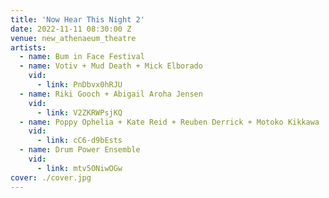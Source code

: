 ```yaml
---
title: 'Now Hear This Night 2'
date: 2022-11-11 08:30:00 Z
venue: new_athenaeum_theatre
artists:
  - name: Bum in Face Festival
  - name: Votiv + Mud Death + Mick Elborado
    vid:
      - link: PnDbvx0hRJU
  - name: Riki Gooch + Abigail Aroha Jensen
    vid:
      - link: V2ZKRWPsjKQ
  - name: Poppy Ophelia + Kate Reid + Reuben Derrick + Motoko Kikkawa
    vid:
      - link: cC6-d9bEsts
  - name: Drum Power Ensemble
    vid:
      - link: mtv5ONiwOGw
cover: ./cover.jpg
---
```

